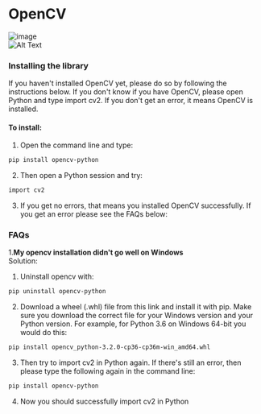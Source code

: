 # OpenCV
![image](https://drive.google.com/uc?export=view&id=1fdeX9QP6yaXk68qPstHdB4aHen7R5XE1)<br/>
![Alt Text](https://img.shields.io/badge/Python-3.7.4-red) <br/>
### Installing the library

If you haven't installed OpenCV yet, please do so by following the instructions below.  If you don't know if you have OpenCV, please open Python and type import cv2. If you don't get an error, it means OpenCV is installed.

#### To install:
1. Open the command line and type:
```bash
pip install opencv-python 
```
2. Then open a Python session and try:
```bash
import cv2 
```
3. If you get no errors, that means you installed OpenCV successfully. If you get an error please see the FAQs below:

### FAQs

1.**My opencv installation didn't go well on Windows**<br/>
Solution:
  1. Uninstall opencv with:
  ```bash
  pip uninstall opencv-python
  ```
  2. Download a wheel (.whl) file from this link and install it with pip. Make sure you download the correct file for your Windows version and your Python version. For example,     for Python 3.6 on Windows 64-bit you would do this:
  ```bash
  pip install opencv_python‑3.2.0‑cp36‑cp36m‑win_amd64.whl 
  ```
  3. Then try to import cv2 in Python again. If there's still an error, then please type the following again in the command line:
  ```bash
  pip install opencv-python 
  ```
  4. Now you should successfully import cv2 in Python

